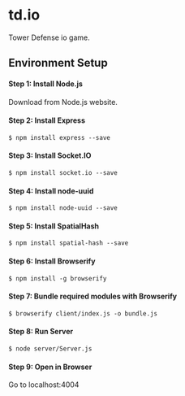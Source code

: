 # td.io

Tower Defense io game.

## Environment Setup
#### Step 1: Install Node.js
Download from Node.js website.

#### Step 2: Install Express
```
$ npm install express --save
```

#### Step 3: Install Socket.IO
```
$ npm install socket.io --save
```

#### Step 4: Install node-uuid
```
$ npm install node-uuid --save
```

#### Step 5: Install SpatialHash
```
$ npm install spatial-hash --save
```

#### Step 6: Install Browserify
```
$ npm install -g browserify
```

#### Step 7: Bundle required modules with Browserify
```
$ browserify client/index.js -o bundle.js
```

#### Step 8: Run Server
```
$ node server/Server.js
```

#### Step 9: Open in Browser
Go to localhost:4004
